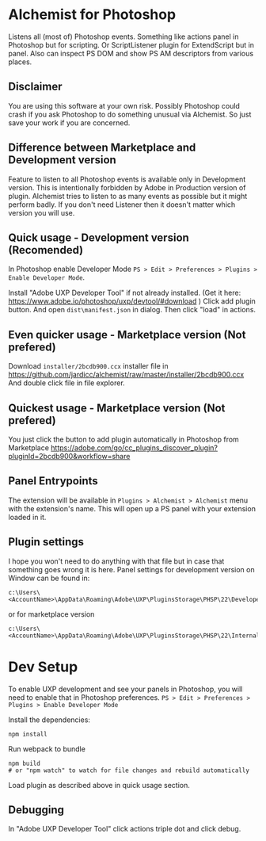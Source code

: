 # Alchemist for Photoshop

Listens all (most of) Photoshop events. Something like actions panel in Photoshop but for scripting. Or ScriptListener plugin for ExtendScript but in panel. Also can inspect PS DOM and show PS AM descriptors from various places.

## Disclaimer
You are using this software at your own risk. Possibly Photoshop could crash if you ask Photoshop to do something unusual via Alchemist. So just save your work if you are concerned.

## Difference between Marketplace and Development version
Feature to listen to all Photoshop events is available only in Development version. This is intentionally forbidden by Adobe in Production version of plugin. Alchemist tries to listen to as many events as possible but it might perform badly. If you don't need Listener then it doesn't matter which version you will use.

## Quick usage - Development version (Recomended)
In Photoshop enable Developer Mode `PS > Edit > Preferences > Plugins > Enable Developer Mode`.

Install "Adobe UXP Developer Tool" if not already installed. (Get it here: https://www.adobe.io/photoshop/uxp/devtool/#download ) 
Click add plugin button. And open `dist\manifest.json` in dialog. Then click "load" in actions.

## Even quicker usage - Marketplace version  (Not prefered)
Download `installer/2bcdb900.ccx` installer file in https://github.com/jardicc/alchemist/raw/master/installer/2bcdb900.ccx And double click file in file explorer.

## Quickest usage - Marketplace version  (Not prefered)
You just click the button to add plugin automatically in Photoshop from Marketplace https://adobe.com/go/cc_plugins_discover_plugin?pluginId=2bcdb900&workflow=share

## Panel Entrypoints
The extension will be available in `Plugins > Alchemist > Alchemist` menu with the extension's name. This will open up a PS panel with your extension loaded in it.

## Plugin settings
I hope you won't need to do anything with that file but in case that something goes wrong it is here.
Panel settings for development version on Window can be found in: 
```
c:\Users\<AccountName>\AppData\Roaming\Adobe\UXP\PluginsStorage\PHSP\22\Developer\cz.bereza.alchemist\PluginData\settings.json
```

or for marketplace version
```
c:\Users\<AccountName>\AppData\Roaming\Adobe\UXP\PluginsStorage\PHSP\22\Internal\cz.bereza.alchemist\PluginData\settings.json
```


# Dev Setup
To enable UXP development and see your panels in Photoshop, you will need to enable that in Photoshop preferences.
`PS > Edit > Preferences > Plugins > Enable Developer Mode`

Install the dependencies:

```
npm install
```

Run webpack to bundle

```
npm build
# or "npm watch" to watch for file changes and rebuild automatically
```
Load plugin as described above in quick usage section.

## Debugging

In "Adobe UXP Developer Tool" click actions triple dot and click debug.
